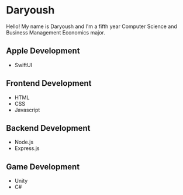 # Daryoush

Hello! My name is Daryoush and I'm a fifth year Computer Science and Business Management Economics major.

## Apple Development
* SwiftUI

## Frontend Development
* HTML
* CSS
* Javascript

## Backend Development
* Node.js
* Express.js

## Game Development
* Unity
* C#

<!--
**DaryoushShah/DaryoushShah** is a ✨ _special_ ✨ repository because its `README.md` (this file) appears on your GitHub profile.

Here are some ideas to get you started:

- 🔭 I’m currently working on ...
- 🌱 I’m currently learning ...
- 👯 I’m looking to collaborate on ...
- 🤔 I’m looking for help with ...
- 💬 Ask me about ...
- 📫 How to reach me: ...
- 😄 Pronouns: ...
- ⚡ Fun fact: ...
-->
